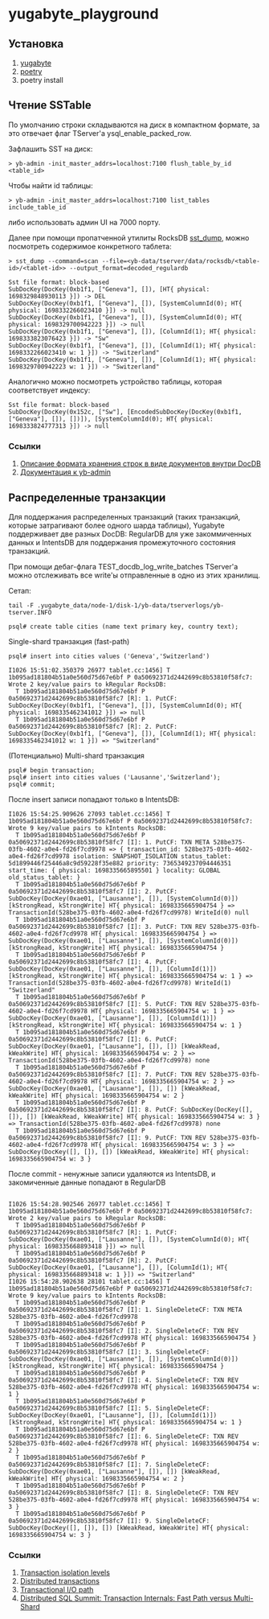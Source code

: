 # yugabyte_playground

## Установка

1. [yugabyte](https://docs.yugabyte.com/preview/quick-start/linux/)
2. [poetry](https://python-poetry.org/docs/#installation)
3. poetry install

## Чтение SSTable
По умолчанию строки складываются на диск в компактном формате, за это отвечает флаг TServer'а ysql_enable_packed_row.

Зафлашить SST на диск:
```console
> yb-admin -init_master_addrs=localhost:7100 flush_table_by_id <table_id>
```
Чтобы найти id таблицы:
```console
> yb-admin -init_master_addrs=localhost:7100 list_tables include_table_id
```
либо использовать админ UI на 7000 порту.

Далее при помощи пропатченной утилиты RocksDB [sst_dump](https://github.com/facebook/rocksdb/wiki/Administration-and-Data-Access-Tool#sst-dump-tool), можно посмотреть содержимое конкретного таблета:
```console
> sst_dump --command=scan --file=<yb-data/tserver/data/rocksdb/<table-id>/<tablet-id>> --output_format=decoded_regulardb

Sst file format: block-based
SubDocKey(DocKey(0xb1f1, ["Geneva"], []), [HT{ physical: 1698329848930113 }]) -> DEL
SubDocKey(DocKey(0xb1f1, ["Geneva"], []), [SystemColumnId(0); HT{ physical: 1698332266023410 }]) -> null
SubDocKey(DocKey(0xb1f1, ["Geneva"], []), [SystemColumnId(0); HT{ physical: 1698329700942223 }]) -> null
SubDocKey(DocKey(0xb1f1, ["Geneva"], []), [ColumnId(1); HT{ physical: 1698333823076423 }]) -> "Sw"
SubDocKey(DocKey(0xb1f1, ["Geneva"], []), [ColumnId(1); HT{ physical: 1698332266023410 w: 1 }]) -> "Switzerland"
SubDocKey(DocKey(0xb1f1, ["Geneva"], []), [ColumnId(1); HT{ physical: 1698329700942223 w: 1 }]) -> "Switzerland"
```
Аналогично можно посмотреть устройство таблицы, которая соответствует индексу:
```
Sst file format: block-based
SubDocKey(DocKey(0x152c, ["Sw"], [EncodedSubDocKey(DocKey(0xb1f1, ["Geneva"], []), [])]), [SystemColumnId(0); HT{ physical: 1698333824777313 }]) -> null
```

### Ссылки
1. [Описание формата хранения строк в виде документов внутри DocDB](https://docs.yugabyte.com/preview/architecture/docdb/persistence/#primary-key-columns)
2. [Документация к yb-admin](https://docs.yugabyte.com/preview/admin/yb-admin/#list-tables)

## Распределенные транзакции 
Для поддержания распределенных транзакций (таких транзакций, которые затрагивают более одного шарда таблицы), Yugabyte поддерживает две разных DocDB: RegularDB для уже закоммиченных данных и IntentsDB для поддержания промежуточного состояния транзакций.

При помощи дебаг-флага TEST_docdb_log_write_batches TServer'а можно отслеживать все write'ы отправленные в одно из этих хранилищ.

Сетап:
```
tail -F .yugabyte_data/node-1/disk-1/yb-data/tserverlogs/yb-tserver.INFO

psql# create table cities (name text primary key, country text);
```

Single-shard транзакция (fast-path)
```
psql# insert into cities values ('Geneva','Switzerland')

I1026 15:51:02.350379 26977 tablet.cc:1456] T 1b095ad181804b51a0e560d75d67e6bf P 0a50692371d2442699c8b53810f58fc7: Wrote 2 key/value pairs to kRegular RocksDB:
  T 1b095ad181804b51a0e560d75d67e6bf P 0a50692371d2442699c8b53810f58fc7 [R]: 1. PutCF: SubDocKey(DocKey(0xb1f1, ["Geneva"], []), [SystemColumnId(0); HT{ physical: 1698335462341012 }]) => null
  T 1b095ad181804b51a0e560d75d67e6bf P 0a50692371d2442699c8b53810f58fc7 [R]: 2. PutCF: SubDocKey(DocKey(0xb1f1, ["Geneva"], []), [ColumnId(1); HT{ physical: 1698335462341012 w: 1 }]) => "Switzerland"
```
(Потенциально) Multi-shard транзакция
```
psql# begin transaction;
psql# insert into cities values ('Lausanne','Switzerland');
psql# commit;
```
После insert записи попадают только в IntentsDB:
```
I1026 15:54:25.909626 27093 tablet.cc:1456] T 1b095ad181804b51a0e560d75d67e6bf P 0a50692371d2442699c8b53810f58fc7: Wrote 9 key/value pairs to kIntents RocksDB:
  T 1b095ad181804b51a0e560d75d67e6bf P 0a50692371d2442699c8b53810f58fc7 [I]: 1. PutCF: TXN META 528be375-03fb-4602-a0e4-fd26f7cd9978 => { transaction_id: 528be375-03fb-4602-a0e4-fd26f7cd9978 isolation: SNAPSHOT_ISOLATION status_tablet: 5d1899446f25446a8c9d59228f35e882 priority: 7365349237094446351 start_time: { physical: 1698335665895501 } locality: GLOBAL old_status_tablet: }
  T 1b095ad181804b51a0e560d75d67e6bf P 0a50692371d2442699c8b53810f58fc7 [I]: 2. PutCF: SubDocKey(DocKey(0xae01, ["Lausanne"], []), [SystemColumnId(0)]) [kStrongRead, kStrongWrite] HT{ physical: 1698335665904754 } => TransactionId(528be375-03fb-4602-a0e4-fd26f7cd9978) WriteId(0) null
  T 1b095ad181804b51a0e560d75d67e6bf P 0a50692371d2442699c8b53810f58fc7 [I]: 3. PutCF: TXN REV 528be375-03fb-4602-a0e4-fd26f7cd9978 HT{ physical: 1698335665904754 } => SubDocKey(DocKey(0xae01, ["Lausanne"], []), [SystemColumnId(0)]) [kStrongRead, kStrongWrite] HT{ physical: 1698335665904754 }
  T 1b095ad181804b51a0e560d75d67e6bf P 0a50692371d2442699c8b53810f58fc7 [I]: 4. PutCF: SubDocKey(DocKey(0xae01, ["Lausanne"], []), [ColumnId(1)]) [kStrongRead, kStrongWrite] HT{ physical: 1698335665904754 w: 1 } => TransactionId(528be375-03fb-4602-a0e4-fd26f7cd9978) WriteId(1) "Switzerland"
  T 1b095ad181804b51a0e560d75d67e6bf P 0a50692371d2442699c8b53810f58fc7 [I]: 5. PutCF: TXN REV 528be375-03fb-4602-a0e4-fd26f7cd9978 HT{ physical: 1698335665904754 w: 1 } => SubDocKey(DocKey(0xae01, ["Lausanne"], []), [ColumnId(1)]) [kStrongRead, kStrongWrite] HT{ physical: 1698335665904754 w: 1 }
  T 1b095ad181804b51a0e560d75d67e6bf P 0a50692371d2442699c8b53810f58fc7 [I]: 6. PutCF: SubDocKey(DocKey(0xae01, ["Lausanne"], []), []) [kWeakRead, kWeakWrite] HT{ physical: 1698335665904754 w: 2 } => TransactionId(528be375-03fb-4602-a0e4-fd26f7cd9978) none
  T 1b095ad181804b51a0e560d75d67e6bf P 0a50692371d2442699c8b53810f58fc7 [I]: 7. PutCF: TXN REV 528be375-03fb-4602-a0e4-fd26f7cd9978 HT{ physical: 1698335665904754 w: 2 } => SubDocKey(DocKey(0xae01, ["Lausanne"], []), []) [kWeakRead, kWeakWrite] HT{ physical: 1698335665904754 w: 2 }
  T 1b095ad181804b51a0e560d75d67e6bf P 0a50692371d2442699c8b53810f58fc7 [I]: 8. PutCF: SubDocKey(DocKey([], []), []) [kWeakRead, kWeakWrite] HT{ physical: 1698335665904754 w: 3 } => TransactionId(528be375-03fb-4602-a0e4-fd26f7cd9978) none
  T 1b095ad181804b51a0e560d75d67e6bf P 0a50692371d2442699c8b53810f58fc7 [I]: 9. PutCF: TXN REV 528be375-03fb-4602-a0e4-fd26f7cd9978 HT{ physical: 1698335665904754 w: 3 } => SubDocKey(DocKey([], []), []) [kWeakRead, kWeakWrite] HT{ physical: 1698335665904754 w: 3 }
```
После commit - ненужные записи удаляются из IntentsDB, и закомиченные данные попадают в RegularDB
```

I1026 15:54:28.902546 26977 tablet.cc:1456] T 1b095ad181804b51a0e560d75d67e6bf P 0a50692371d2442699c8b53810f58fc7: Wrote 2 key/value pairs to kRegular RocksDB:
  T 1b095ad181804b51a0e560d75d67e6bf P 0a50692371d2442699c8b53810f58fc7 [R]: 1. PutCF: SubDocKey(DocKey(0xae01, ["Lausanne"], []), [SystemColumnId(0); HT{ physical: 1698335668893418 }]) => null
  T 1b095ad181804b51a0e560d75d67e6bf P 0a50692371d2442699c8b53810f58fc7 [R]: 2. PutCF: SubDocKey(DocKey(0xae01, ["Lausanne"], []), [ColumnId(1); HT{ physical: 1698335668893418 w: 1 }]) => "Switzerland"
I1026 15:54:28.902638 28101 tablet.cc:1456] T 1b095ad181804b51a0e560d75d67e6bf P 0a50692371d2442699c8b53810f58fc7: Wrote 9 key/value pairs to kIntents RocksDB:
  T 1b095ad181804b51a0e560d75d67e6bf P 0a50692371d2442699c8b53810f58fc7 [I]: 1. SingleDeleteCF: TXN META 528be375-03fb-4602-a0e4-fd26f7cd9978
  T 1b095ad181804b51a0e560d75d67e6bf P 0a50692371d2442699c8b53810f58fc7 [I]: 2. SingleDeleteCF: TXN REV 528be375-03fb-4602-a0e4-fd26f7cd9978 HT{ physical: 1698335665904754 }
  T 1b095ad181804b51a0e560d75d67e6bf P 0a50692371d2442699c8b53810f58fc7 [I]: 3. SingleDeleteCF: SubDocKey(DocKey(0xae01, ["Lausanne"], []), [SystemColumnId(0)]) [kStrongRead, kStrongWrite] HT{ physical: 1698335665904754 }
  T 1b095ad181804b51a0e560d75d67e6bf P 0a50692371d2442699c8b53810f58fc7 [I]: 4. SingleDeleteCF: TXN REV 528be375-03fb-4602-a0e4-fd26f7cd9978 HT{ physical: 1698335665904754 w: 1 }
  T 1b095ad181804b51a0e560d75d67e6bf P 0a50692371d2442699c8b53810f58fc7 [I]: 5. SingleDeleteCF: SubDocKey(DocKey(0xae01, ["Lausanne"], []), [ColumnId(1)]) [kStrongRead, kStrongWrite] HT{ physical: 1698335665904754 w: 1 }
  T 1b095ad181804b51a0e560d75d67e6bf P 0a50692371d2442699c8b53810f58fc7 [I]: 6. SingleDeleteCF: TXN REV 528be375-03fb-4602-a0e4-fd26f7cd9978 HT{ physical: 1698335665904754 w: 2 }
  T 1b095ad181804b51a0e560d75d67e6bf P 0a50692371d2442699c8b53810f58fc7 [I]: 7. SingleDeleteCF: SubDocKey(DocKey(0xae01, ["Lausanne"], []), []) [kWeakRead, kWeakWrite] HT{ physical: 1698335665904754 w: 2 }
  T 1b095ad181804b51a0e560d75d67e6bf P 0a50692371d2442699c8b53810f58fc7 [I]: 8. SingleDeleteCF: TXN REV 528be375-03fb-4602-a0e4-fd26f7cd9978 HT{ physical: 1698335665904754 w: 3 }
  T 1b095ad181804b51a0e560d75d67e6bf P 0a50692371d2442699c8b53810f58fc7 [I]: 9. SingleDeleteCF: SubDocKey(DocKey([], []), []) [kWeakRead, kWeakWrite] HT{ physical: 1698335665904754 w: 3 }
  ```
  
### Ссылки
1. [Transaction isolation levels](https://docs.yugabyte.com/preview/architecture/transactions/isolation-levels/)
2. [Distributed transactions](https://docs.yugabyte.com/preview/architecture/transactions/distributed-txns/)
3. [Transactional I/O path](https://docs.yugabyte.com/preview/architecture/transactions/transactional-io-path/)
4. [Distributed SQL Summit: Transaction Internals: Fast Path versus Multi-Shard](https://www.youtube.com/watch?v=ppY2d4hjULU)
